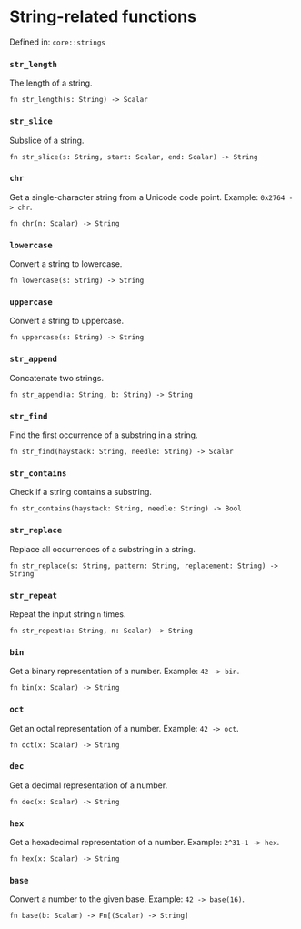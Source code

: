 # String-related functions

Defined in: `core::strings`

### `str_length`
The length of a string.

```nbt
fn str_length(s: String) -> Scalar
```

### `str_slice`
Subslice of a string.

```nbt
fn str_slice(s: String, start: Scalar, end: Scalar) -> String
```

### `chr`
Get a single-character string from a Unicode code point. Example: `0x2764 -> chr`.

```nbt
fn chr(n: Scalar) -> String
```

### `lowercase`
Convert a string to lowercase.

```nbt
fn lowercase(s: String) -> String
```

### `uppercase`
Convert a string to uppercase.

```nbt
fn uppercase(s: String) -> String
```

### `str_append`
Concatenate two strings.

```nbt
fn str_append(a: String, b: String) -> String
```

### `str_find`
Find the first occurrence of a substring in a string.

```nbt
fn str_find(haystack: String, needle: String) -> Scalar
```

### `str_contains`
Check if a string contains a substring.

```nbt
fn str_contains(haystack: String, needle: String) -> Bool
```

### `str_replace`
Replace all occurrences of a substring in a string.

```nbt
fn str_replace(s: String, pattern: String, replacement: String) -> String
```

### `str_repeat`
Repeat the input string `n` times.

```nbt
fn str_repeat(a: String, n: Scalar) -> String
```

### `bin`
Get a binary representation of a number. Example: `42 -> bin`.

```nbt
fn bin(x: Scalar) -> String
```

### `oct`
Get an octal representation of a number. Example: `42 -> oct`.

```nbt
fn oct(x: Scalar) -> String
```

### `dec`
Get a decimal representation of a number.

```nbt
fn dec(x: Scalar) -> String
```

### `hex`
Get a hexadecimal representation of a number. Example: `2^31-1 -> hex`.

```nbt
fn hex(x: Scalar) -> String
```

### `base`
Convert a number to the given base. Example: `42 -> base(16)`.

```nbt
fn base(b: Scalar) -> Fn[(Scalar) -> String]
```

